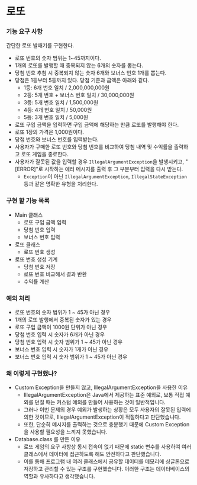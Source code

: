 # 로또

### 기능 요구 사항
간단한 로또 발매기를 구현한다.

- 로또 번호의 숫자 범위는 1~45까지이다.
- 1개의 로또를 발행할 때 중복되지 않는 6개의 숫자를 뽑는다.
- 당첨 번호 추첨 시 중복되지 않는 숫자 6개와 보너스 번호 1개를 뽑는다.
- 당첨은 1등부터 5등까지 있다. 당첨 기준과 금액은 아래와 같다.
  - 1등: 6개 번호 일치 / 2,000,000,000원
  - 2등: 5개 번호 + 보너스 번호 일치 / 30,000,000원
  - 3등: 5개 번호 일치 / 1,500,000원
  - 4등: 4개 번호 일치 / 50,000원
  - 5등: 3개 번호 일치 / 5,000원
- 로또 구입 금액을 입력하면 구입 금액에 해당하는 만큼 로또를 발행해야 한다.
- 로또 1장의 가격은 1,000원이다.
- 당첨 번호와 보너스 번호를 입력받는다.
- 사용자가 구매한 로또 번호와 당첨 번호를 비교하여 당첨 내역 및 수익률을 출력하고 로또 게임을 종료한다.
- 사용자가 잘못된 값을 입력할 경우 `IllegalArgumentException`을 발생시키고, "[ERROR]"로 시작하는 에러 메시지를 출력 후 그 부분부터 입력을 다시 받는다.
  - `Exception`이 아닌 `IllegalArgumentException`, `IllegalStateException` 등과 같은 명확한 유형을 처리한다.

### 구현 할 기능 목록
- Main 클래스
  - 로또 구입 금액 입력
  - 당첨 번호 입력
  - 보너스 번호 입력
- 로또 클래스
  - 로또 번호 생성
- 로또 번호 생성 기계
  - 당첨 번호 저장
  - 로또 번호 비교해서 결과 반환
  - 수익률 계산

### 예외 처리
- 로또 번호의 숫자 범위가 1 ~ 45가 아닌 경우
- 1개의 로또 발행에서 중복된 숫자가 있는 경우
- 로또 구입 금액이 1000원 단위가 아닌 경우
- 당첨 번호 입력 시 숫자가 6개가 아닌 경우
- 당첨 번호 입력 시 숫자 범위가 1 ~ 45가 아닌 경우
- 보너스 번호 입력 시 숫자가 1개가 아닌 경우
- 보너스 번호 입력 시 숫자 범위가 1 ~ 45가 아닌 경우

### 왜 이렇게 구현했나?
- Custom Exception을 만들지 않고, IllegalArgumentException을 사용한 이유
  - IllegalArgumentException은 Java에서 제공하는 표준 예외로, 보통 직접 예외를 던질 때는 커스텀 예외를 만들어 사용하는 것이 일반적입니다.
  - 그러나 이번 문제의 경우 예외가 발생하는 상황은 모두 사용자의 잘못된 입력에 의한 것이므로, IllegalArgumentException이 적절하다고 판단했습니다.
  - 또한, 단순히 메시지를 출력하는 것으로 충분했기 때문에 Custom Exception을 사용할 필요성을 느끼지 못했습니다.
- Database.class 를 만든 이유
  - 로또 게임의 요구 사항상 동시 접속이 없기 때문에 static 변수를 사용하여 여러 클래스에서 데이터에 접근하도록 해도 안전하다고 판단했습니다.
  - 이를 통해 프로그램 내 여러 클래스에서 공유할 데이터를 메모리에 싱글톤으로 저장하고 관리할 수 있는 구조를 구현했습니다. 이러한 구조는 데이터베이스의 역할과 유사하다고 생각했습니다.